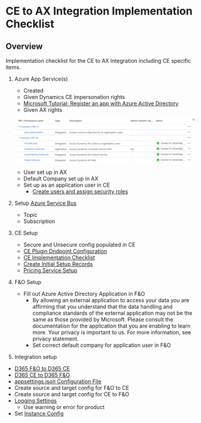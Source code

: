 ﻿
# CE to AX Integration Implementation Checklist

## Overview
Implementation checklist for the CE to AX Integration including CE specific items. 

1. Azure App Service(s)
    * Created
    * Given Dynamics CE impersonation rights 
    * [Microsoft Tutorial: Register an app with Azure Active Directory](https://docs.microsoft.com/en-us/powerapps/developer/common-data-service/walkthrough-register-app-azure-active-directory)
    * Given AX rights

   ![IntegrationAXrights](./assets/images/IntegrationAXrights.png)
 
    * User set up in AX
    * Default Company set up in AX
    * Set up as an application user in CE
      - [Create users and assign security roles](https://docs.microsoft.com/en-us/power-platform/admin/create-users-assign-online-security-roles#create-an-application-user)

2. Setup [Azure Service Bus](https://docs.microsoft.com/en-us/azure/service-bus-messaging/service-bus-messaging-overview)
    - Topic
    - Subscription

3. CE Setup
    - Secure and Unsecure config populated in CE
    - [CE Plugin Dndpoint Configuration](CE_Plugin_Endpoint_Configuration.md)
    - [CE Implementation Checklist](CE_Implementation_Checklist.md)
    - [Create Initial Setup Records](CE_Setup_Records.md)
    - [Pricing Service Setup](Pricing_Service_Setup.md)

4. F&O Setup
    - Fill out Azure Active Directory Application in F&O
      - By allowing an external application to access your data you are affirming that you understand that the data handling and compliance standards of the external application may not be the same as those provided by Microsoft. Please consult the documentation for the application that you are enabling to learn more. Your privacy is important to us. For more information, see privacy statement.
      - Set correct default company for application user in F&O

5. Integration setup
- [D365 F&O to D365 CE](D365-F&O-to-D365-CE.md)
- [D365 CE to D365 F&O](D365-CE-to-D365-F&O.md)
- [appsettings.json Configuration File](appsettings.json.md)
- Create source and target config for F&O to CE
- Create source and target config for CE to F&O
- [Logging Settings](Logging.md)
   - Use warning or error for product
- Set [Instance Config](InstanceConfig.md)
